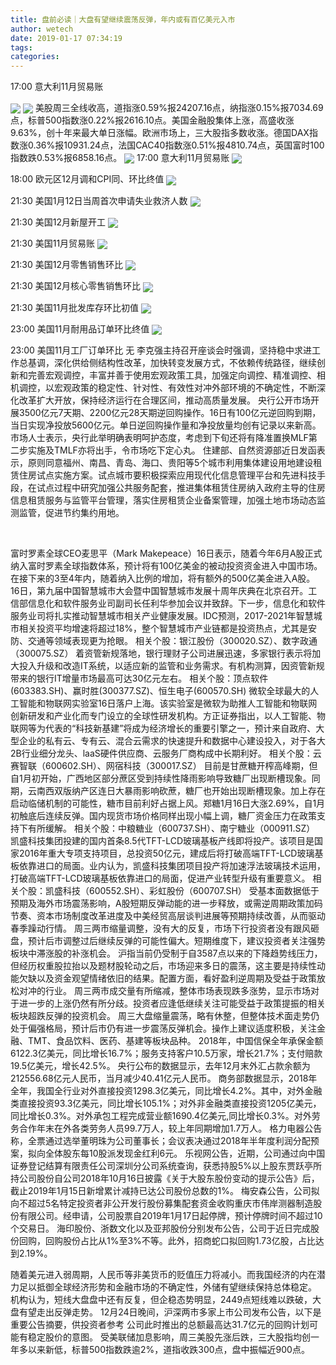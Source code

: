 ```yaml
---
title: 盘前必读｜大盘有望继续震荡反弹，年内或有百亿美元入市
author: wetech
date: 2019-01-17 07:34:19
tags: 
categories: 
---
```

17:00 意大利11月贸易账
<!-- more -->
<img align="center" border="0" src="https://imgcdn.yicai.com/uppics/images/2018/11/5795dce2c13c12cd19ef68151420a6d2.jpg" />
<img align="center" border="0" src="https://imgcdn.yicai.com/uppics/images/2019/01/9398611eee774a9037f793b902f99981.jpg" />
美股周三全线收高，道指涨0.59%报24207.16点，纳指涨0.15%报7034.69点，标普500指数涨0.22%报2616.10点。美国金融股集体上涨，高盛收涨9.63%，创十年来最大单日涨幅。欧洲市场上，三大股指多数收涨。德国DAX指数涨0.36%报10931.24点，法国CAC40指数涨0.51%报4810.74点，英国富时100指数跌0.53%报6858.16点。
<img align="center" border="0" src="https://imgcdn.yicai.com/uppics/images/2018/11/1115fd943822077aad8679290e0a4854.jpg" />
17:00 意大利11月贸易账
<img align="center" border="0" src="https://imgcdn.yicai.com/uppics/images/2019/01/63be77ab9c929eb620f0def4b0e01cb2.jpg" />
18:00 欧元区12月调和CPI同、环比终值
<img align="center" border="0" src="https://imgcdn.yicai.com/uppics/images/2019/01/3625691c1f69dd251f1aec9b1875c573.jpg" />
21:30 美国1月12日当周首次申请失业救济人数
<img align="center" border="0" src="https://imgcdn.yicai.com/uppics/images/2019/01/d81b0adbc19555aa5afa5f60fd1abe16.jpg" />
21:30 美国12月新屋开工
<img align="center" border="0" src="https://imgcdn.yicai.com/uppics/images/2019/01/2bf2563485870f2efe0f28a93270c65f.jpg" />
21:30 美国11月贸易账
<img align="center" border="0" src="https://imgcdn.yicai.com/uppics/images/2018/11/9d8e2d90a2b37391ca779f15a10018b0.jpg" />
21:30 美国12月零售销售环比
<img align="center" border="0" src="https://imgcdn.yicai.com/uppics/images/2018/11/3fe87f78bb215979ccf7a8b1a382813c.jpg" />
21:30 美国12月核心零售销售环比
<img align="center" border="0" src="https://imgcdn.yicai.com/uppics/images/2018/11/10271f820278a7057d79730f65d39711.jpg" />
21:30 美国11月批发库存环比初值
<img align="center" border="0" src="https://imgcdn.yicai.com/uppics/images/2019/01/2930319ade83bf44b8af56dc0d26fd5d.jpg" />
23:00 美国11月耐用品订单环比终值
<img align="center" border="0" src="https://imgcdn.yicai.com/uppics/images/2018/11/781b132626e7c57022d1491e8f3a175c.jpg" />
23:00 美国11月工厂订单环比
无
李克强主持召开座谈会时强调，坚持稳中求进工作总基调，深化供给侧结构性改革，加快转变发展方式，不依赖传统路径，继续创新和完善宏观调控，丰富并善于使用宏观政策工具，加强定向调控、精准调控、相机调控，以宏观政策的稳定性、针对性、有效性对冲外部环境的不确定性，不断深化改革扩大开放，保持经济运行在合理区间，推动高质量发展。
央行公开市场开展3500亿元7天期、2200亿元28天期逆回购操作。16日有100亿元逆回购到期，当日实现净投放5600亿元。单日逆回购操作量和净投放量均创有记录以来新高。市场人士表示，央行此举明确表明呵护态度，考虑到下旬还将有降准置换MLF第二步实施及TMLF亦将出手，令市场吃下定心丸。
住建部、自然资源部近日发函表示，原则同意福州、南昌、青岛、海口、贵阳等5个城市利用集体建设用地建设租赁住房试点实施方案。试点城市要积极探索应用现代化信息管理平台和先进科技手段，在试点过程中研究加强公共服务配套，推进集体租赁住房纳入政府主导的住房信息租赁服务与监管平台管理，落实住房租赁企业备案管理，加强土地市场动态监测监管，促进节约集约用地。
 

富时罗素全球CEO麦思平（Mark Makepeace）16日表示，随着今年6月A股正式纳入富时罗素全球指数体系，预计将有100亿美金的被动投资资金进入中国市场。在接下来的3至4年内，随着纳入比例的增加，将有额外的500亿美金进入A股。
16日，第九届中国智慧城市大会暨中国智慧城市发展十周年庆典在北京召开。工信部信息化和软件服务业司副司长任利华参加会议并致辞。下一步，信息化和软件服务业司将扎实推动智慧城市相关产业健康发展。IDC预测，2017-2021年智慧城市相关投资平均增速将超过18%，整个智慧城市产业链都是投资热点，尤其是安防、交通等领域表现更为抢眼。
相关个股：银江股份（300020.SZ）、数字政通（300075.SZ）
着资管新规落地，银行理财子公司进展迅速，多家银行表示将加大投入升级和改造IT系统，以适应新的监管和业务需求。有机构测算，因资管新规带来的银行IT增量市场最高可达30亿元左右。
相关个股：顶点软件(603383.SH)、赢时胜(300377.SZ)、恒生电子(600570.SH)
微软全球最大的人工智能和物联网实验室16日落户上海。该实验室是微软为助推人工智能和物联网创新研发和产业化而专门设立的全球性研发机构。方正证券指出，以人工智能、物联网等为代表的“科技新基建”将成为经济增长的重要引擎之一，预计来自政府、大型企业的私有云、专有云、混合云需求的快速提升和数据中心建设投入，对于各大2B行业细分龙头、laaS硬件供应商、云服务厂商构成中长期利好。
相关个股：云赛智联（600602.SH）、网宿科技（300017.SZ）
目前是甘蔗糖开榨高峰期，但自1月初开始，广西地区部分蔗区受到持续性降雨影响导致糖厂出现断槽现象。同期，云南西双版纳产区连日大暴雨影响砍蔗，糖厂也开始出现断槽现象。加上存在启动临储机制的可能性，糖市目前利好占据上风。郑糖1月16日大涨2.69%，自1月初触底后连续反弹。国内现货市场价格同样出现小幅上调，糖厂资金压力在政策支持下有所缓解。
相关个股：中粮糖业（600737.SH）、南宁糖业（000911.SZ）
凯盛科技集团投建的国内首条8.5代TFT-LCD玻璃基板产线即将投产。该项目是国家2016年重大专项支持项目，总投资50亿元，建成后将打破高端TFT-LCD玻璃基板依靠进口的局面。业内认为，凯盛科技集团项目投产将加速浮法玻璃技术运用，打破高端TFT-LCD玻璃基板依靠进口的局面，促进产业转型升级有重要意义。
相关个股：凯盛科技（600552.SH）、彩虹股份（600707.SH）
受基本面数据低于预期及海外市场震荡影响，A股短期反弹动能的进一步释放，或需逆周期政策加码节奏、资本市场制度改革进度及中美经贸高层谈判进展等预期持续改善，从而驱动春季躁动行情。
周三两市缩量调整，没有大的反复，市场下行投资者没有跟风砸盘，预计后市调整过后继续反弹的可能性偏大。短期维度下，建议投资者关注强势板块中滞涨股的补涨机会。
沪指当前仍受制于自3587点以来的下降趋势线压力，但经历权重股拉抬以及题材股轮动之后，市场迎来多日的震荡，这主要是持续性动能欠缺以及资金观望情绪依旧的结果。配置方面，看好盈利逆周期及受益于政策放松对冲的行业。
周三两市成交量有所缩减，整体市场表现跌多涨势，显示市场对于进一步的上涨仍然有所分歧。投资者应逢低继续关注可能受益于政策提振的相关板块超跌反弹的投资机会。
周三大盘缩量震荡，略有休整，但整体技术面走势仍处于偏强格局，预计后市仍有进一步震荡反弹机会。操作上建议适度积极，关注金融、TMT、食品饮料、医药、基建等板块品种。
2018年，中国信保全年承保金额6122.3亿美元，同比增长16.7%；服务支持客户10.5万家，增长21.7%；支付赔款19.5亿美元，增长42.5%。
央行公布的数据显示，去年12月末外汇占款余额为212556.68亿元人民币，当月减少40.41亿元人民币。
商务部数据显示，2018年全年，我国全行业对外直接投资1298.3亿美元，同比增长4.2%。其中，对外金融类直接投资93.3亿美元，同比增长105.1%；对外非金融类直接投资1205亿美元，同比增长0.3%。对外承包工程完成营业额1690.4亿美元,同比增长0.3%。对外劳务合作年末在外各类劳务人员99.7万人，较上年同期增加1.7万人。
格力电器公告称，全票通过选举董明珠为公司董事长；会议表决通过2018年半年度利润分配预案，拟向全体股东每10股派发现金红利6元。
乐视网公告，近期，公司通过向中国证券登记结算有限责任公司深圳分公司系统查询，获悉持股5%以上股东贾跃亭所持公司股份自公司2018年10月16日披露《关于大股东股份变动的提示公告》后，截止2019年1月15日新增累计减持已达公司股份总数的1%。
梅安森公告，公司拟向不超过5名特定投资者非公开发行股份募集配套资金收购重庆市伟岸测器制造股份有限公司。经申请，公司股票自2019年1月17日起停牌，预计停牌时间不超过10个交易日。
海印股份、浙数文化以及亚邦股份分别发布公告，公司于近日完成股份回购，回购股份占比从1%至3%不等。此外，招商蛇口拟回购1.73亿股，占比达到2.19%。
 
 
随着美元进入弱周期，人民币等非美货币的贬值压力将减小。而我国经济的内在潜力足以抵御全球经济形势和金融市场的不确定性，外储有望继续保持总体稳定。
机构认为，短线大盘盘中还有反复，但企稳态势明显，2449点短线难以跌破，大盘有望走出反弹走势。
12月24日晚间，沪深两市多家上市公司发布公告，以下是重要公告摘要，供投资者参考
公司此时推出的总额最高达31.7亿元的回购计划可能有稳定股价的意图。
受美联储加息影响，周三美股先涨后跌，三大股指均创一年多以来新低，标普500指数跌逾2%，道指收跌300点，盘中振幅近900点。

